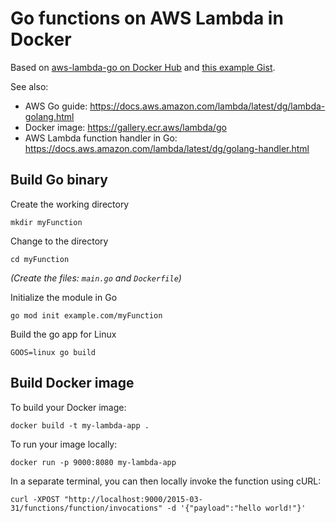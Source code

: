 # Go functions on AWS Lambda in Docker

Based on [aws-lambda-go on Docker Hub](https://hub.docker.com/r/amazon/aws-lambda-go) and [this example Gist](https://gist.github.com/josephspurrier/05b9126279703a81122cba198df50d6f).

See also:

- AWS Go guide: https://docs.aws.amazon.com/lambda/latest/dg/lambda-golang.html
- Docker image: https://gallery.ecr.aws/lambda/go
- AWS Lambda function handler in Go: https://docs.aws.amazon.com/lambda/latest/dg/golang-handler.html

## Build Go binary

Create the working directory

    mkdir myFunction

Change to the directory

    cd myFunction

_(Create the files: `main.go` and `Dockerfile`)_

Initialize the module in Go

    go mod init example.com/myFunction

Build the go app for Linux

    GOOS=linux go build

## Build Docker image

To build your Docker image:

    docker build -t my-lambda-app .

To run your image locally:

    docker run -p 9000:8080 my-lambda-app

In a separate terminal, you can then locally invoke the function using cURL:

    curl -XPOST "http://localhost:9000/2015-03-31/functions/function/invocations" -d '{"payload":"hello world!"}'
